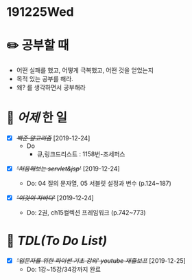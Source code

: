 # 191225Wed

# :pencil2: 공부할 때

- 어떤 실패를 했고, 어떻게 극복했고, 어떤 것을 얻었는지
- 목적 있는 공부를 해라.
- 왜? 를 생각하면서 공부해라

<!-- # 🌞 오늘의 _명언_ -->

# 📅 _어제_ 한 일

- [x] ~~_백준 알고리즘_~~ [2019-12-24]
  - Do
    - 큐,링크드리스트 : 1158번-조세퍼스

* [x] ~~_'처음해보는 servlet&jsp'_~~ [2019-12-24]

  - Do: 04 질의 문자열, 05 서블릿 설정과 변수 (p.124~187)

* [x] ~~_'이것이 자바다'_~~ [2019-12-24]
  - Do: 2권, ch15컬렉션 프레임워크 (p.742~773)

# :memo: _TDL(To Do List)_

<!-- ❌🔺❎🔼 -->

<!-- **G**:Goal(목표)<br> -->
<!-- **D**:Do(했음) -->

- [x] ~~_'입문자를 위한 파이썬 기초 강의' youtube 재즐보프_~~ [2019-12-25]
  - Do: 1강~15강/34강까지 완료

<!-- # 📚 _TIL(Today I Learned)_ -->

<!-- # 📖 _독서_ 마라톤 -->

<!-- # 💪 개발자라면 _운동_ 은 필수! -->

<!-- - [x] ~~_헬스471일차 in 메모리피트니스 am.10:00~11:00_~~ [2019-12-24] -->
  <!-- # :newspaper: 오늘 읽은 _it 개발, 기술 관련 기사, 블로그_ -->

<!-- # :disappointed: 오늘 _아쉬웠던 점_.. -->

<!-- # 📅 _내일_ 할 일 -->

  <!-- # 🛌 오늘 하루 _마무리_ 하며.. -->
